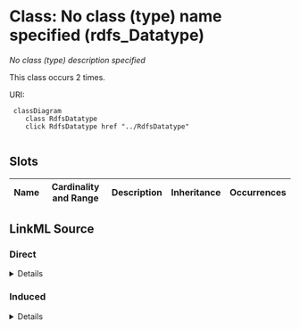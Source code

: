 

# Class: No class (type) name specified (rdfs_Datatype)


_No class (type) description specified_






This class occurs 2 times.


URI: []()






```mermaid
 classDiagram
    class RdfsDatatype
    click RdfsDatatype href "../RdfsDatatype"
      
```




<!-- no inheritance hierarchy -->


## Slots

| Name | Cardinality and Range | Description | Inheritance | Occurrences |
| ---  | --- | --- | --- | --- |














## LinkML Source

<!-- TODO: investigate https://stackoverflow.com/questions/37606292/how-to-create-tabbed-code-blocks-in-mkdocs-or-sphinx -->

### Direct

<details>

```yaml
name: rdfs_Datatype
conforms_to: No schema conformance document specified
annotations:
  count:
    tag: count
    value: 2
description: No class (type) description specified
title: No class (type) name specified
from_schema: soc-kg
rank: 1000
class_uri: ''

```
</details>

### Induced

<details>

```yaml
name: rdfs_Datatype
conforms_to: No schema conformance document specified
annotations:
  count:
    tag: count
    value: 2
description: No class (type) description specified
title: No class (type) name specified
from_schema: soc-kg
rank: 1000
class_uri: ''

```
</details>
